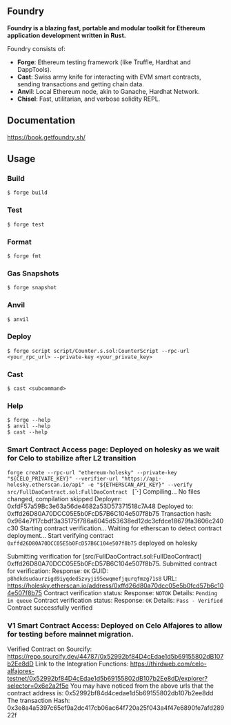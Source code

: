 ## Foundry

**Foundry is a blazing fast, portable and modular toolkit for Ethereum application development written in Rust.**

Foundry consists of:

-   **Forge**: Ethereum testing framework (like Truffle, Hardhat and DappTools).
-   **Cast**: Swiss army knife for interacting with EVM smart contracts, sending transactions and getting chain data.
-   **Anvil**: Local Ethereum node, akin to Ganache, Hardhat Network.
-   **Chisel**: Fast, utilitarian, and verbose solidity REPL.

## Documentation

https://book.getfoundry.sh/

## Usage

### Build

```shell
$ forge build
```

### Test

```shell
$ forge test
```

### Format

```shell
$ forge fmt
```

### Gas Snapshots

```shell
$ forge snapshot
```

### Anvil

```shell
$ anvil
```

### Deploy

```shell
$ forge script script/Counter.s.sol:CounterScript --rpc-url <your_rpc_url> --private-key <your_private_key>
```

### Cast

```shell
$ cast <subcommand>
```

### Help

```shell
$ forge --help
$ anvil --help
$ cast --help
```
### Smart Contract Access page: Deployed on holesky as we wait for Celo to stabilize after L2 transition
```forge create --rpc-url "ethereum-holesky" --private-key "${CELO_PRIVATE_KEY}" --verifier-url "https://api-holesky.etherscan.io/api" -e "${ETHERSCAN_API_KEY}" --verify src/FullDaoContract.sol:FullDaoContract ```
[⠑] Compiling...
No files changed, compilation skipped
Deployer: 0xfdF57a59Bc3e63a56de4682a53D57371518c7A48
Deployed to: 0xffd26D80A70DCC05E5b0FcD57B6C104e507f8b75
Transaction hash: 0x964e7f17cbdf3a35175f786a6045d53638ed12dc3cfdce18679fa3606c240c30
Starting contract verification...
Waiting for etherscan to detect contract deployment...
Start verifying contract `0xffd26D80A70DCC05E5b0FcD57B6C104e507f8b75` deployed on holesky

Submitting verification for [src/FullDaoContract.sol:FullDaoContract] 0xffd26D80A70DCC05E5b0FcD57B6C104e507f8b75.
Submitted contract for verification:
	Response: `OK`
	GUID: `p8hdkdsudaurzigd9iyqded5zvyji95ewqmefjqurqfmzg71s8`
	URL: https://holesky.etherscan.io/address/0xffd26d80a70dcc05e5b0fcd57b6c104e507f8b75
Contract verification status:
Response: `NOTOK`
Details: `Pending in queue`
Contract verification status:
Response: `OK`
Details: `Pass - Verified`
Contract successfully verified

### V1 Smart Contract Access: Deployed on Celo Alfajores to allow for testing before mainnet migration.  
Verified Contract on Sourcify: https://repo.sourcify.dev/44787/0x52992bf84D4cEdae1d5b69155802dB107b2Ee8dD 
Link to the Integration Functions: https://thirdweb.com/celo-alfajores-testnet/0x52992bf84D4cEdae1d5b69155802dB107b2Ee8dD/explorer?selector=0x6e2a2f5e 
You may have noticed from the above urls that the contract address is: 0x52992bf84d4cedae1d5b69155802db107b2ee8dd 
The transaction Hash: 0x3e8a4a5397c65ef9a2dc417cb06ac64f720a25f043a4f47e6890fe7afd28922f

